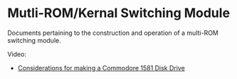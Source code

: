 # Mutli-ROM/Kernal Switching Module

Documents pertaining to the construction and operation of a multi-ROM switching module.


Video:
* [Considerations for making a Commodore 1581 Disk Drive](https://youtu.be/Vmb-hnSCLdI)
